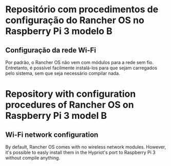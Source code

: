 # Repositório com procedimentos de configuração do Rancher OS no Raspberry Pi 3 modelo B
## Configuração da rede Wi-Fi
Por padrão, o Rancher OS não vem com módulos para a rede sem fio. Entretanto, é possível facilmente instalá-los para que sejam carregados pelo sistema, sem que seja necessário compilar nada.


# Repository with configuration procedures of Rancher OS on Raspberry Pi 3 model B
## Wi-Fi network configuration
By default, Rancher OS comes with no wireless network modules. However, it's possible to easly install them in the Hypriot's port to Raspberry Pi 3 without compile anything.
